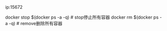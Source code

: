 ip:15672

docker stop $(docker ps -a -q) #  stop停止所有容器
docker  rm $(docker ps -a -q)  #  remove删除所有容器